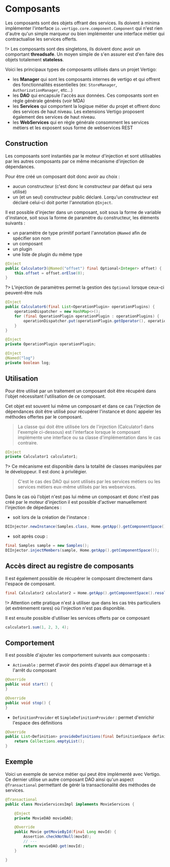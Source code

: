 # Composants

Les composants sont des objets offrant des services.
Ils doivent à minima implémenter l'interface `io.vertigo.core.component.Component` qui n'est rien d'autre qu'un simple marqueur ou bien implémenter une interface métier qui contractualise les services offerts.

!> Les composants sont des singletons, ils doivent donc avoir un comportant **threadsafe**. Un moyen simple de s'en assurer est d'en faire des objets totalement **stateless**.

Voici les principaux types de composants utilisés dans un projet Vertigo:
- les **Manager** qui sont les composants internes de vertigo et qui offrent des fonctionnalités essentielles (ex: `StoreManager`,  `AuthorizationManager`, etc...) 
- les **DAO** qui encapsule l'accès aux données. Ces composants sont en règle générale générés (voir MDA)
- les **Services** qui comportent la logique métier du projet et offrent donc des services de haut niveau. Les extensions Vertigo proposent également des services de haut niveau.
- les **WebServices** qui en règle générale consomment les services métiers et les exposent sous forme de webservices REST


## Construction

Les composants sont instantiés par le moteur d'injection et sont utilisables par les autres composants par ce même mécanisme d'injection de dépendances.

Pour être créé un composant doit donc avoir au choix :

- aucun constructeur (c'est donc le constructeur par défaut qui sera utilisé)
- un (et un seul) constructeur public déclaré. Lorqu'un constructeur est déclaré celui-ci doit porter l'annotation `@Inject`. 


Il est possible d'injecter dans un composant, soit sous la forme de variable d'instance, soit sous la forme de paramètre du constructeur, les éléments suivants :

- un paramètre de type primitif portant l'annotation `@Named` afin de spécifier son nom
- un composant
- un plugin
- une liste de plugin du même type 


```java
@Inject
public Calculator3(@Named("offset") final Optional<Integer> offset) {
	this.offset = offset.orElse(0);
}
```

?> L'injection de paramètres permet la gestion des `Optional` lorsque ceux-ci peuvent-être nuls


```java
@Inject
public Calculator6(final List<OperationPlugin> operationPlugins) {
	operationDispatcher = new HashMap<>();
	for (final OperationPlugin operationPlugin : operationPlugins) {
		operationDispatcher.put(operationPlugin.getOperator(), operationPlugin);
	}
}
```

```java
@Inject
private OperationPlugin operationPlugin;
```

```java
@Inject
@Named("log")
private boolean log;
```

## Utilisation

Pour être utilisé par un traitement un composant doit être récupéré dans l'objet nécessitant l'utilisation de ce composant. 

Cet objet est souvent lui même un composant et dans ce cas l'injection de dépendances doit être utilisé pour récupérer l'instance et donc appeler les méthodes offertes par le composant.

> La classe qui doit être utilisée lors de l'injection (Calculator1 dans l'exemple ci-dessous) est l'interface lorsque le composant implémente une interface ou sa classe d'implémentation dans le cas contraire.

```java
@Inject
private Calculator1 calculator1;
```

?> Ce mécanisme est disponible dans la totalité de classes manipulées par le développeur. Il est donc à privilégier.

> C'est le cas des DAO qui sont utilisés par les services métiers ou les services métiers eux-même utilisés par les webservices.

Dans le cas où l'objet n'est pas lui même un composant et donc n'est pas créé par le moteur d'injection il est possible d'activer manuellement l'injection de dépedances :
- soit lors de la création de l'instance :
```java
DIInjector.newInstance(Samples.class, Home.getApp().getComponentSpace())
```
- soit après coup :
```java
final Samples sample = new Samples();
DIInjector.injectMembers(sample, Home.getApp().getComponentSpace());
```

## Accès direct au registre de composants

Il est également possible de récupérer le composant directement dans l'espace de composant.

```java
final Calculator2 calculator2 = Home.getApp().getComponentSpace().resolve(Calculator2.class)
```
!> Attention cette pratique n'est à utiliser que dans les cas très particuliers (et extrèmement rares) où l'injection n'est pas disponible.

Il est ensuite possible d'utiliser les services offerts par ce composant

```java
calculator1.sum(1, 2, 3, 4);
```

## Comportement

Il est possible d'ajouter les comportement suivants aux composants :
- `Activeable` : permet d'avoir des points d'appel aux démarrage et à l'arrêt du composant

```java
@Override
public void start() {
}

@Override
public void stop() {
}
```

- `DefinitionProvider` et `SimpleDefinitionProvider` : permet d'enrichir l'espace des définitions
```java
@Override
public List<Definition> provideDefinitions(final DefinitionSpace definitionSpace) {
	return Collections.emptyList();
}
```

## Exemple

Voici un exemple de service métier qui peut être implémenté avec Vertigo. Ce dernier utilise un autre composant DAO ainsi qu'un aspect `@Transactional` permettant de gérér la transactionalité des méthodes de services.

```java
@Transactional
public class MovieServicesImpl implements MovieServices {

	@Inject
	private MovieDAO movieDAO;

	@Override
	public Movie getMovieById(final Long movId) {
		Assertion.checkNotNull(movId);
		// ---
		return movieDAO.get(movId);
	}

}
```